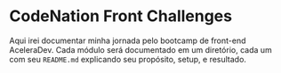 # CodeNation Front Challenges

Aqui irei documentar minha jornada pelo bootcamp de front-end AceleraDev. Cada módulo será documentado em um diretório, 
cada um com seu `README.md` explicando seu propósito, setup, e resultado.
